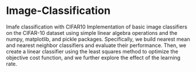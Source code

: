 # Image-Classification
Imafe classification with CIFAR10
Implementation of basic image classifiers on the CIFAR-10 dataset using simple linear algebra operations and the numpy, matplotlib, and pickle packages. Specifically, we build nearest mean and nearest neighbor classifiers and evaluate their performance. Then, we create a linear classifier using the least squares method to optimize the objective cost function, and we further explore the effect of the learning rate.

